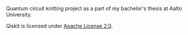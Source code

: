 Quantum circuit knitting project as a part of my bachelor's thesis at Aalto University.

Qiskit is licensed under <a href="https://github.com/Qiskit/qiskit-metapackage/blob/master/LICENSE.txt">Apache License 2.0</a>.
